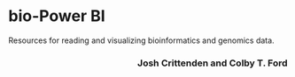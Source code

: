 # bio-Power BI
Resources for reading and visualizing bioinformatics and genomics data.

<h3 align="right">Josh Crittenden and Colby T. Ford</h3>
